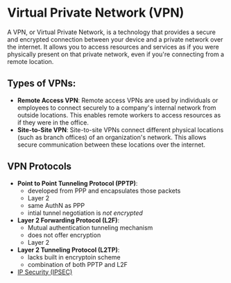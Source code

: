 # Virtual Private Network (VPN)
A VPN, or Virtual Private Network, is a technology that provides a secure and encrypted 
connection between your device and a private network over the internet. It allows you to access 
resources and services as if you were physically present on that private network, even if you're 
connecting from a remote location.

## Types of VPNs:

- **Remote Access VPN**:
Remote access VPNs are used by individuals or employees to connect securely to a company's internal network
from outside locations. This enables remote workers to access resources as if they were in the office.
- **Site-to-Site VPN**:
Site-to-site VPNs connect different physical locations (such as branch offices) of an organization's
network. This allows secure communication between these locations over the internet.

## VPN Protocols
- **Point to Point Tunneling Protocol (PPTP)**:
  - developed from PPP and encapsulates those packets
  - Layer 2
  - same AuthN as PPP
  - intial tunnel negotiation is _not encrypted_
- **Layer 2 Forwarding Protocol (L2F)**:
  - Mutual authentication tunneling mechanism
  - does not offer encryption
  - Layer 2
- **Layer 2 Tunneling Protocol (L2TP)**:
  - lacks built in encryptoin scheme
  - combination of both PPTP and L2F
- [IP Security (IPSEC)](IPSEC.md)

